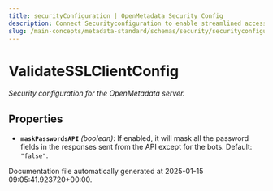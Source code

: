 ```yaml
---
title: securityConfiguration | OpenMetadata Security Config
description: Connect Securityconfiguration to enable streamlined access, monitoring, or search of enterprise data using secure and scalable integrations.
slug: /main-concepts/metadata-standard/schemas/security/securityconfiguration
---
```


# ValidateSSLClientConfig

*Security configuration for the OpenMetadata server.*

## Properties

- **`maskPasswordsAPI`** *(boolean)*: If enabled, it will mask all the password fields in the responses sent from the API except for the bots. Default: `"false"`.


Documentation file automatically generated at 2025-01-15 09:05:41.923720+00:00.
